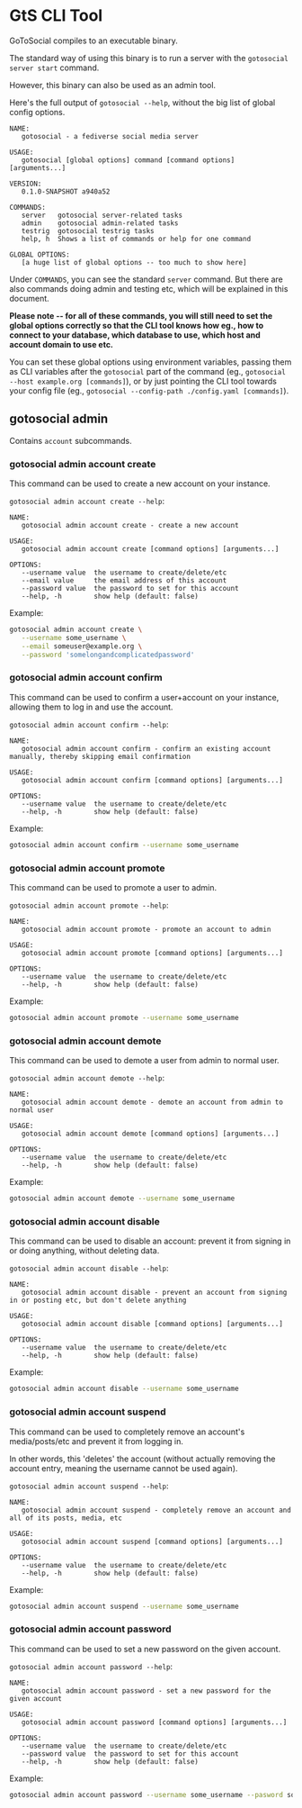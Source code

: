 # GtS CLI Tool

GoToSocial compiles to an executable binary.

The standard way of using this binary is to run a server with the `gotosocial server start` command.

However, this binary can also be used as an admin tool.

Here's the full output of `gotosocial --help`, without the big list of global config options.

```text
NAME:
   gotosocial - a fediverse social media server

USAGE:
   gotosocial [global options] command [command options] [arguments...]

VERSION:
   0.1.0-SNAPSHOT a940a52

COMMANDS:
   server   gotosocial server-related tasks
   admin    gotosocial admin-related tasks
   testrig  gotosocial testrig tasks
   help, h  Shows a list of commands or help for one command

GLOBAL OPTIONS:
   [a huge list of global options -- too much to show here]
```

Under `COMMANDS`, you can see the standard `server` command. But there are also commands doing admin and testing etc, which will be explained in this document.

**Please note -- for all of these commands, you will still need to set the global options correctly so that the CLI tool knows how eg., how to connect to your database, which database to use, which host and account domain to use etc.**

You can set these global options using environment variables, passing them as CLI variables after the `gotosocial` part of the command (eg., `gotosocial --host example.org [commands]`), or by just pointing the CLI tool towards your config file (eg., `gotosocial --config-path ./config.yaml [commands]`).

## gotosocial admin

Contains `account` subcommands.

### gotosocial admin account create

This command can be used to create a new account on your instance.

`gotosocial admin account create --help`:

```text
NAME:
   gotosocial admin account create - create a new account

USAGE:
   gotosocial admin account create [command options] [arguments...]

OPTIONS:
   --username value  the username to create/delete/etc
   --email value     the email address of this account
   --password value  the password to set for this account
   --help, -h        show help (default: false)
```

Example:

```bash
gotosocial admin account create \
   --username some_username \
   --email someuser@example.org \
   --password 'somelongandcomplicatedpassword'
```

### gotosocial admin account confirm

This command can be used to confirm a user+account on your instance, allowing them to log in and use the account.

`gotosocial admin account confirm --help`:

```text
NAME:
   gotosocial admin account confirm - confirm an existing account manually, thereby skipping email confirmation

USAGE:
   gotosocial admin account confirm [command options] [arguments...]

OPTIONS:
   --username value  the username to create/delete/etc
   --help, -h        show help (default: false)
```

Example:

```bash
gotosocial admin account confirm --username some_username
```

### gotosocial admin account promote

This command can be used to promote a user to admin.

`gotosocial admin account promote --help`:

```text
NAME:
   gotosocial admin account promote - promote an account to admin

USAGE:
   gotosocial admin account promote [command options] [arguments...]

OPTIONS:
   --username value  the username to create/delete/etc
   --help, -h        show help (default: false)
```

Example:

```bash
gotosocial admin account promote --username some_username
```

### gotosocial admin account demote

This command can be used to demote a user from admin to normal user.

`gotosocial admin account demote --help`:

```text
NAME:
   gotosocial admin account demote - demote an account from admin to normal user

USAGE:
   gotosocial admin account demote [command options] [arguments...]

OPTIONS:
   --username value  the username to create/delete/etc
   --help, -h        show help (default: false)
```

Example:

```bash
gotosocial admin account demote --username some_username
```

### gotosocial admin account disable

This command can be used to disable an account: prevent it from signing in or doing anything, without deleting data.

`gotosocial admin account disable --help`:

```text
NAME:
   gotosocial admin account disable - prevent an account from signing in or posting etc, but don't delete anything

USAGE:
   gotosocial admin account disable [command options] [arguments...]

OPTIONS:
   --username value  the username to create/delete/etc
   --help, -h        show help (default: false)
```

Example:

```bash
gotosocial admin account disable --username some_username
```

### gotosocial admin account suspend

This command can be used to completely remove an account's media/posts/etc and prevent it from logging in.

In other words, this 'deletes' the account (without actually removing the account entry, meaning the username cannot be used again).

`gotosocial admin account suspend --help`:

```text
NAME:
   gotosocial admin account suspend - completely remove an account and all of its posts, media, etc

USAGE:
   gotosocial admin account suspend [command options] [arguments...]

OPTIONS:
   --username value  the username to create/delete/etc
   --help, -h        show help (default: false)
```

Example:

```bash
gotosocial admin account suspend --username some_username
```

### gotosocial admin account password

This command can be used to set a new password on the given account.

`gotosocial admin account password --help`:

```text
NAME:
   gotosocial admin account password - set a new password for the given account

USAGE:
   gotosocial admin account password [command options] [arguments...]

OPTIONS:
   --username value  the username to create/delete/etc
   --password value  the password to set for this account
   --help, -h        show help (default: false)
```

Example:

```bash
gotosocial admin account password --username some_username --pasword some_really_good_password
```

